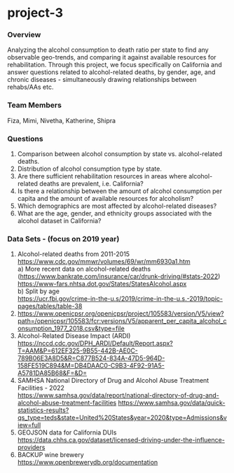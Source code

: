 # project-3

### Overview
Analyzing the alcohol consumption to death ratio per state to find any observable geo-trends, and comparing it against available resources for rehabilitation. Through this project, we focus specifically on California and answer questions related to alcohol-related deaths, by gender, age, and chronic diseases  - simultaneously drawing relationships between rehabs/AAs etc.

### Team Members 
Fiza, Mimi, Nivetha, Katherine, Shipra


### Questions
1) Comparison between alcohol consumption by state vs. alcohol-related deaths.
2) Distribution of alcohol consumption type by state.
3) Are there sufficient rehabilitation resources in areas where alcohol-related deaths are prevalent, i.e. California?
4) Is there a relationship between the amount of alcohol consumption per capita and the amount of available resources for alcoholism?
5) Which demographics are most affected by alcohol-related diseases?
6) What are the age, gender, and ethnicity groups associated with the alcohol dataset in California?


### Data Sets - (focus on 2019 year)
1) Alcohol-related deaths from 2011-2015 <br> https://www.cdc.gov/mmwr/volumes/69/wr/mm6930a1.htm <br>
  a) More recent data on alcohol-related deaths <br>(https://www.bankrate.com/insurance/car/drunk-driving/#stats-2022) <br>
  https://www-fars.nhtsa.dot.gov/States/StatesAlcohol.aspx <br>
  b) Split by age <br> https://ucr.fbi.gov/crime-in-the-u.s/2019/crime-in-the-u.s.-2019/topic-pages/tables/table-38 <br>
2) https://www.openicpsr.org/openicpsr/project/105583/version/V5/view?path=/openicpsr/105583/fcr:versions/V5/apparent_per_capita_alcohol_consumption_1977_2018.csv&type=file 
3) Alcohol-Related Disease Impact (ARDI) <br> https://nccd.cdc.gov/DPH_ARDI/Default/Report.aspx?T=AAM&P=612EF325-9B55-442B-AE0C-789B06E3A8D5&R=C877B524-834A-47D5-964D-158FE519C894&M=DB4DAAC0-C9B3-4F92-91A5-A5781DA85B68&F=&D= 
4) SAMHSA  National Directory of Drug and Alcohol Abuse Treatment Facilities - 2022 <br> https://www.samhsa.gov/data/report/national-directory-of-drug-and-alcohol-abuse-treatment-facilities
https://www.samhsa.gov/data/quick-statistics-results?qs_type=teds&state=United%20States&year=2020&type=Admissions&view=full 
5) GEOJSON data for California DUIs <br> https://data.chhs.ca.gov/dataset/licensed-driving-under-the-influence-providers 
6) BACKUP wine brewery <br> https://www.openbrewerydb.org/documentation 

